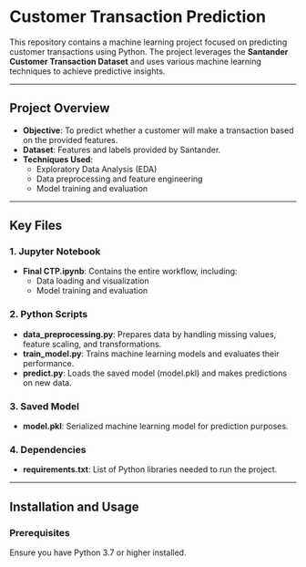 # Customer Transaction Prediction

This repository contains a machine learning project focused on predicting customer transactions using Python. The project leverages the **Santander Customer Transaction Dataset** and uses various machine learning techniques to achieve predictive insights.

---

## Project Overview

- **Objective**: To predict whether a customer will make a transaction based on the provided features.
- **Dataset**: Features and labels provided by Santander.
- **Techniques Used**:
  - Exploratory Data Analysis (EDA)
  - Data preprocessing and feature engineering
  - Model training and evaluation

---

## Key Files

### 1. Jupyter Notebook
- **Final CTP.ipynb**: Contains the entire workflow, including:
  - Data loading and visualization
  - Model training and evaluation

### 2. Python Scripts
- **data_preprocessing.py**: Prepares data by handling missing values, feature scaling, and transformations.
- **train_model.py**: Trains machine learning models and evaluates their performance.
- **predict.py**: Loads the saved model (model.pkl) and makes predictions on new data.

### 3. Saved Model
- **model.pkl**: Serialized machine learning model for prediction purposes.

### 4. Dependencies
- **requirements.txt**: List of Python libraries needed to run the project.

---

## Installation and Usage

### Prerequisites
Ensure you have Python 3.7 or higher installed.
